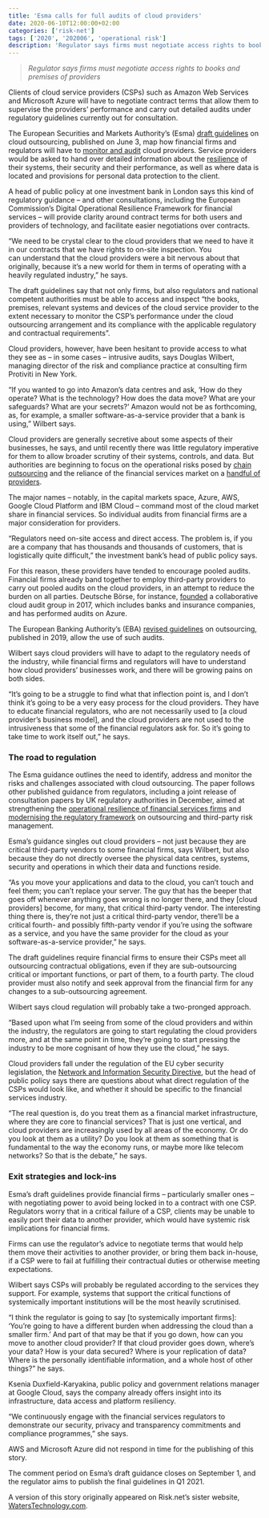 ```yaml
---
title: 'Esma calls for full audits of cloud providers'
date: 2020-06-10T12:00:00+02:00
categories: ['risk-net']
tags: ['2020', '202006', 'operational risk']
description: 'Regulator says firms must negotiate access rights to books and premises of providers'
---
```


> _Regulator says firms must negotiate access rights to books and premises of providers_

Clients of cloud service providers (CSPs) such as Amazon Web Services and Microsoft Azure will have to negotiate contract terms that allow them to supervise the providers’ performance and carry out detailed audits under regulatory guidelines currently out for consultation.

The European Securities and Markets Authority’s (Esma) [draft guidelines](https://www.esma.europa.eu/sites/default/files/library/esma50-164-3342_cp_cloud_outsourcing_guidelines.pdf) on cloud outsourcing, published on June 3, map how financial firms and regulators will have to [monitor and audit](https://www.risk.net/risk-management/6714296/financial-firms-toil-to-meet-new-eu-rules-on-outsourcing) cloud providers. Service providers would be asked to hand over detailed information about the [resilience](https://www.risk.net/risk-management/7451696/top-10-op-risks-2020-resilience-risk) of their systems, their security and their performance, as well as where data is located and provisions for personal data protection to the client.

A head of public policy at one investment bank in London says this kind of regulatory guidance – and other consultations, including the European Commission’s Digital Operational Resilience Framework for financial services – will provide clarity around contract terms for both users and providers of technology, and facilitate easier negotiations over contracts.

“We need to be crystal clear to the cloud providers that we need to have it in our contracts that we have rights to on-site inspection. You can understand that the cloud providers were a bit nervous about that originally, because it’s a new world for them in terms of operating with a heavily regulated industry,” he says.

The draft guidelines say that not only firms, but also regulators and national competent authorities must be able to access and inspect “the books, premises, relevant systems and devices of the cloud service provider to the extent necessary to monitor the CSP’s performance under the cloud outsourcing arrangement and its compliance with the applicable regulatory and contractual requirements”.

Cloud providers, however, have been hesitant to provide access to what they see as – in some cases – intrusive audits, says Douglas Wilbert, managing director of the risk and compliance practice at consulting firm Protiviti in New York.

“If you wanted to go into Amazon’s data centres and ask, ‘How do they operate? What is the technology? How does the data move? What are your safeguards? What are your secrets?’ Amazon would not be as forthcoming, as, for example, a smaller software-as-a-service provider that a bank is using,” Wilbert says.

Cloud providers are generally secretive about some aspects of their businesses, he says, and until recently there was little regulatory imperative for them to allow broader scrutiny of their systems, controls, and data. But authorities are beginning to focus on the operational risks posed by [chain outsourcing](https://www.waterstechnology.com/regulation/4818706/vendors-feel-heat-as-regulators-pile-pressure-on-third-party-resiliency) and the reliance of the financial services market on a [handful of providers](https://www.waterstechnology.com/regulation/4582361/cloud-worries-show-up-in-new-eu-outsourcing-guidance).

The major names – notably, in the capital markets space, Azure, AWS, Google Cloud Platform and IBM Cloud – command most of the cloud market share in financial services. So individual audits from financial firms are a major consideration for providers.

“Regulators need on-site access and direct access. The problem is, if you are a company that has thousands and thousands of customers, that is logistically quite difficult,” the investment bank’s head of public policy says.

For this reason, these providers have tended to encourage pooled audits. Financial firms already band together to employ third-party providers to carry out pooled audits on the cloud providers, in an attempt to reduce the burden on all parties. Deutsche Börse, for instance, [founded](https://deutsche-boerse.com/dbg-en/media/press-releases/Deutsche-B-rse-and-Microsoft-reach-a-significant-milestone-for-cloud-adoption-in-the-financial-services-industry-1540058) a collaborative cloud audit group in 2017, which includes banks and insurance companies, and has performed audits on Azure.

The European Banking Authority’s (EBA) [revised guidelines](https://eba.europa.eu/sites/default/documents/files/documents/10180/2551996/38c80601-f5d7-4855-8ba3-702423665479/EBA%20revised%20Guidelines%20on%20outsourcing%20arrangements.pdf) on outsourcing, published in 2019, allow the use of such audits.

Wilbert says cloud providers will have to adapt to the regulatory needs of the industry, while financial firms and regulators will have to understand how cloud providers’ businesses work, and there will be growing pains on both sides.

“It’s going to be a struggle to find what that inflection point is, and I don’t think it’s going to be a very easy process for the cloud providers. They have to educate financial regulators, who are not necessarily used to [a cloud provider’s business model], and the cloud providers are not used to the intrusiveness that some of the financial regulators ask for. So it’s going to take time to work itself out,” he says.

### The road to regulation

The Esma guidance outlines the need to identify, address and monitor the risks and challenges associated with cloud outsourcing. The paper follows other published guidance from regulators, including a joint release of consultation papers by UK regulatory authorities in December, aimed at strengthening the [operational resilience of financial services firms](https://www.bankofengland.co.uk/prudential-regulation/publication/2018/building-the-uk-financial-sectors-operational-resilience-discussion-paper) and [modernising the regulatory framework](https://www.bankofengland.co.uk/prudential-regulation/publication/2019/outsourcing-and-third-party-risk-management) on outsourcing and third-party risk management.

Esma’s guidance singles out cloud providers – not just because they are critical third-party vendors to some financial firms, says Wilbert, but also because they do not directly oversee the physical data centres, systems, security and operations in which their data and functions reside.

“As you move your applications and data to the cloud, you can’t touch and feel them; you can’t replace your server. The guy that has the beeper that goes off whenever anything goes wrong is no longer there, and they [cloud providers] become, for many, that critical third-party vendor. The interesting thing there is, they’re not just a critical third-party vendor, there’ll be a critical fourth- and possibly fifth-party vendor if you’re using the software as a service, and you have the same provider for the cloud as your software-as-a-service provider,” he says.

The draft guidelines require financial firms to ensure their CSPs meet all outsourcing contractual obligations, even if they are sub-outsourcing critical or important functions, or part of them, to a fourth party. The cloud provider must also notify and seek approval from the financial firm for any changes to a sub-outsourcing agreement.

Wilbert says cloud regulation will probably take a two-pronged approach.

“Based upon what I’m seeing from some of the cloud providers and within the industry, the regulators are going to start regulating the cloud providers more, and at the same point in time, they’re going to start pressing the industry to be more cognisant of how they use the cloud,” he says.

Cloud providers fall under the regulation of the EU cyber security legislation, the [Network and Information Security Directive](https://ec.europa.eu/digital-single-market/en/network-and-information-security-nis-directive), but the head of public policy says there are questions about what direct regulation of the CSPs would look like, and whether it should be specific to the financial services industry.

“The real question is, do you treat them as a financial market infrastructure, where they are core to financial services? That is just one vertical, and cloud providers are increasingly used by all areas of the economy. Or do you look at them as a utility? Do you look at them as something that is fundamental to the way the economy runs, or maybe more like telecom networks? So that is the debate,” he says.

### Exit strategies and lock-ins

Esma’s draft guidelines provide financial firms – particularly smaller ones – with negotiating power to avoid being locked in to a contract with one CSP. Regulators worry that in a critical failure of a CSP, clients may be unable to easily port their data to another provider, which would have systemic risk implications for financial firms.

Firms can use the regulator’s advice to negotiate terms that would help them move their activities to another provider, or bring them back in-house, if a CSP were to fail at fulfilling their contractual duties or otherwise meeting expectations.

Wilbert says CSPs will probably be regulated according to the services they support. For example, systems that support the critical functions of systemically important institutions will be the most heavily scrutinised.

“I think the regulator is going to say [to systemically important firms]: ‘You’re going to have a different burden when addressing the cloud than a smaller firm.’ And part of that may be that if you go down, how can you move to another cloud provider? If that cloud provider goes down, where’s your data? How is your data secured? Where is your replication of data? Where is the personally identifiable information, and a whole host of other things?” he says.

Ksenia Duxfield-Karyakina, public policy and government relations manager at Google Cloud, says the company already offers insight into its infrastructure, data access and platform resiliency.

“We continuously engage with the financial services regulators to demonstrate our security, privacy and transparency commitments and compliance programmes,” she says.

AWS and Microsoft Azure did not respond in time for the publishing of this story.

The comment period on Esma’s draft guidance closes on September 1, and the regulator aims to publish the final guidelines in Q1 2021.

A version of this story originally appeared on Risk.net’s sister website, [WatersTechnology.com](https://www.waterstechnology.com/regulation/7555336/esma-guidelines-call-for-full-audits-of-cloud-providers).

